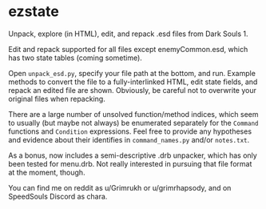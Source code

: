 # ezstate

Unpack, explore (in HTML), edit, and repack .esd files from Dark Souls 1.

Edit and repack supported for all files except enemyCommon.esd, which has two state tables (coming sometime).

Open `unpack_esd.py`, specify your file path at the bottom, and run. Example methods to convert the file to a 
fully-interlinked HTML, edit state fields, and repack an edited file are shown. Obviously, be careful not to 
overwrite your original files when repacking.

There are a large number of unsolved function/method indices, which seem to usually (but maybe not always) be 
enumerated separately for the `Command` functions and `Condition` expressions. Feel free to provide any hypotheses 
and evidence about their identifies in `command_names.py` and/or `notes.txt`.

As a bonus, now includes a semi-descriptive .drb unpacker, which has only been tested for menu.drb. Not really 
interested in pursuing that file format at the moment, though.

You can find me on reddit as u/Grimrukh or u/grimrhapsody, and on SpeedSouls Discord as chara. 
